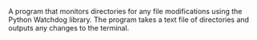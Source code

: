A program that monitors directories for any file modifications using the Python Watchdog library. The program takes a text file of directories
and outputs any changes to the terminal.
